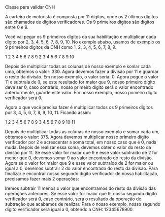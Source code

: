 Classe para validar CNH


A carteira de motorista é composta por 11 dígitos, onde os 2 últimos dígitos são chamados de dígitos verificadores. Os 9 primeiros dígitos são dígitos entre 0 e 9.

Você vai pegar os 9 primeiros dígitos da sua habilitação e multiplicar cada dígito por 2, 3, 4, 5, 6, 7, 8, 9, 10. No exemplo abaixo, usamos de exemplo os 9 primeiros dígitos da CNH como 1, 2, 3, 4, 5, 6, 7, 8, 9.

1	2	3	4	5	6	7	8	9
2	3	4	5	6	7	8	9	10

Depois de multiplicar todas as colunas de nosso exemplo e somar cada uma, obtemos o valor: 330. Agora devemos fazer a divisão por 11 e guardar o resto da divisão. Em nosso exemplo, o valor seria: 0. Agora pegue o valor 11 e subtraia de 0, se este resultado for maior que 9, nosso primeiro dígito deve ser 0, caso contrário, nosso primeiro dígito será o valor encontrado anteriormente, guarde este valor. Em nosso exemplo, nosso primeiro dígito verificador será 0.

Agora o que você precisa fazer é multiplicar todos os 9 primeiros dígitos por 3, 4, 5, 6, 7, 8, 9, 10, 11. Ficando assim:

1	2	3	4	5	6	7	8	9
3	4	5	6	7	8	9	10	11

Depois de multiplicar todas as colunas de nosso exemplo e somar cada um, obtemos o valor: 375. Agora devemos multiplicar nosso primeiro dígito verificador por 2 e acrescentar a soma total, em nosso caso que é 0, nada muda. Depois de realizar essa soma, devemos obter o valor do resto da divisão por 11. Se esse valor for maior que 9 e esse valor subtraído de 2 for menor que 0, devemos somar 9 ao valor encontrado do resto da divisão. Agora se o valor for maior que 9 e esse valor subtraído de 2 for maior ou igual a 0, devemos subtrair 2 do valor encontrado do resto da divisão. Para finalizar e encontrar nosso segundo dígito verificador de nossa habilitação, precisamos fazer mais 2 operações:

Iremos subtrair 11 menos o valor que encontramos do resto da divisão das operações anteriores. Se esse valor for maior que 9, nosso segundo dígíto verificador será 0, caso contrário, será o resultado da operação de subtração que acabamos de realizar. Para o nosso exemplo, nosso segundo dígito verificador será igual a 0, obtendo a CNH: 12345678900.

